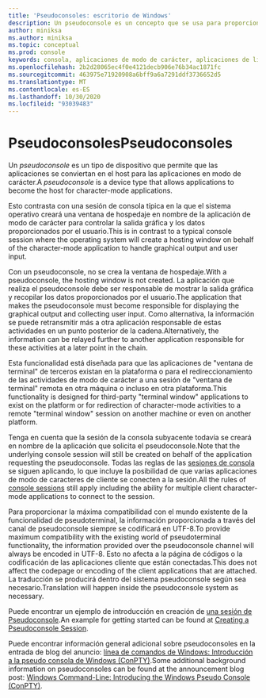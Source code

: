 ```yaml
---
title: 'Pseudoconsoles: escritorio de Windows'
description: Un pseudoconsole es un concepto que se usa para proporcionar el aspecto de hospedaje o servicio de una aplicación en modo de carácter.
author: miniksa
ms.author: miniksa
ms.topic: conceptual
ms.prod: console
keywords: consola, aplicaciones de modo de carácter, aplicaciones de línea de comandos, aplicaciones de terminal, API de consola, conpty, pseudoconsole
ms.openlocfilehash: 2b2d28065ec4f0e4121decb906e76b34ac1871fc
ms.sourcegitcommit: 463975e71920908a6bff9a6a7291ddf3736652d5
ms.translationtype: MT
ms.contentlocale: es-ES
ms.lasthandoff: 10/30/2020
ms.locfileid: "93039483"
---
```

# <a name="pseudoconsoles"></a><span data-ttu-id="a2f2b-104">Pseudoconsoles</span><span class="sxs-lookup"><span data-stu-id="a2f2b-104">Pseudoconsoles</span></span>

<span data-ttu-id="a2f2b-105">Un *pseudoconsole* es un tipo de dispositivo que permite que las aplicaciones se conviertan en el host para las aplicaciones en modo de carácter.</span><span class="sxs-lookup"><span data-stu-id="a2f2b-105">A *pseudoconsole* is a device type that allows applications to become the host for character-mode applications.</span></span>

<span data-ttu-id="a2f2b-106">Esto contrasta con una sesión de consola típica en la que el sistema operativo creará una ventana de hospedaje en nombre de la aplicación de modo de carácter para controlar la salida gráfica y los datos proporcionados por el usuario.</span><span class="sxs-lookup"><span data-stu-id="a2f2b-106">This is in contrast to a typical console session where the operating system will create a hosting window on behalf of the character-mode application to handle graphical output and user input.</span></span>

<span data-ttu-id="a2f2b-107">Con un pseudoconsole, no se crea la ventana de hospedaje.</span><span class="sxs-lookup"><span data-stu-id="a2f2b-107">With a pseudoconsole, the hosting window is not created.</span></span> <span data-ttu-id="a2f2b-108">La aplicación que realiza el pseudoconsole debe ser responsable de mostrar la salida gráfica y recopilar los datos proporcionados por el usuario.</span><span class="sxs-lookup"><span data-stu-id="a2f2b-108">The application that makes the pseudoconsole must become responsible for displaying the graphical output and collecting user input.</span></span> <span data-ttu-id="a2f2b-109">Como alternativa, la información se puede retransmitir más a otra aplicación responsable de estas actividades en un punto posterior de la cadena.</span><span class="sxs-lookup"><span data-stu-id="a2f2b-109">Alternatively, the information can be relayed further to another application responsible for these activities at a later point in the chain.</span></span>

<span data-ttu-id="a2f2b-110">Esta funcionalidad está diseñada para que las aplicaciones de "ventana de terminal" de terceros existan en la plataforma o para el redireccionamiento de las actividades de modo de carácter a una sesión de "ventana de terminal" remota en otra máquina o incluso en otra plataforma.</span><span class="sxs-lookup"><span data-stu-id="a2f2b-110">This functionality is designed for third-party "terminal window" applications to exist on the platform or for redirection of character-mode activities to a remote "terminal window" session on another machine or even on another platform.</span></span>

<span data-ttu-id="a2f2b-111">Tenga en cuenta que la sesión de la consola subyacente todavía se creará en nombre de la aplicación que solicita el pseudoconsole.</span><span class="sxs-lookup"><span data-stu-id="a2f2b-111">Note that the underlying console session will still be created on behalf of the application requesting the pseudoconsole.</span></span> <span data-ttu-id="a2f2b-112">Todas las reglas de las [sesiones de consola](consoles.md) se siguen aplicando, lo que incluye la posibilidad de que varias aplicaciones de modo de caracteres de cliente se conecten a la sesión.</span><span class="sxs-lookup"><span data-stu-id="a2f2b-112">All the rules of [console sessions](consoles.md) still apply including the ability for multiple client character-mode applications to connect to the session.</span></span>

<span data-ttu-id="a2f2b-113">Para proporcionar la máxima compatibilidad con el mundo existente de la funcionalidad de pseudoterminal, la información proporcionada a través del canal de pseudoconsole siempre se codificará en UTF-8.</span><span class="sxs-lookup"><span data-stu-id="a2f2b-113">To provide maximum compatibility with the existing world of pseudoterminal functionality, the information provided over the pseudoconsole channel will always be encoded in UTF-8.</span></span> <span data-ttu-id="a2f2b-114">Esto no afecta a la página de códigos o la codificación de las aplicaciones cliente que están conectadas.</span><span class="sxs-lookup"><span data-stu-id="a2f2b-114">This does not affect the codepage or encoding of the client applications that are attached.</span></span> <span data-ttu-id="a2f2b-115">La traducción se producirá dentro del sistema pseudoconsole según sea necesario.</span><span class="sxs-lookup"><span data-stu-id="a2f2b-115">Translation will happen inside the pseudoconsole system as necessary.</span></span>

<span data-ttu-id="a2f2b-116">Puede encontrar un ejemplo de introducción en creación de [una sesión de Pseudoconsole](creating-a-pseudoconsole-session.md).</span><span class="sxs-lookup"><span data-stu-id="a2f2b-116">An example for getting started can be found at [Creating a Pseudoconsole Session](creating-a-pseudoconsole-session.md).</span></span>

<span data-ttu-id="a2f2b-117">Puede encontrar información general adicional sobre pseudoconsoles en la entrada de blog del anuncio: [línea de comandos de Windows: Introducción a la pseudo consola de Windows (ConPTY)](https://blogs.msdn.microsoft.com/commandline/2018/08/02/windows-command-line-introducing-the-windows-pseudo-console-conpty/).</span><span class="sxs-lookup"><span data-stu-id="a2f2b-117">Some additional background information on pseudoconsoles can be found at the announcement blog post: [Windows Command-Line: Introducing the Windows Pseudo Console (ConPTY)](https://blogs.msdn.microsoft.com/commandline/2018/08/02/windows-command-line-introducing-the-windows-pseudo-console-conpty/).</span></span>
